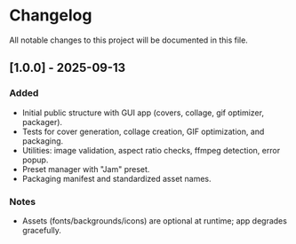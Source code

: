 # Changelog

All notable changes to this project will be documented in this file.

## [1.0.0] - 2025-09-13
### Added
- Initial public structure with GUI app (covers, collage, gif optimizer, packager).
- Tests for cover generation, collage creation, GIF optimization, and packaging.
- Utilities: image validation, aspect ratio checks, ffmpeg detection, error popup.
- Preset manager with "Jam" preset.
- Packaging manifest and standardized asset names.

### Notes
- Assets (fonts/backgrounds/icons) are optional at runtime; app degrades gracefully.
